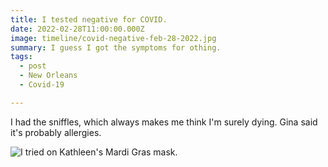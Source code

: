 ```yaml
---
title: I tested negative for COVID.
date: 2022-02-28T11:00:00.000Z
image: timeline/covid-negative-feb-28-2022.jpg
summary: I guess I got the symptoms for othing.
tags:
  - post 
  - New Orleans
  - Covid-19

---
```


I had the sniffles, which always makes me think I'm surely dying. Gina said it's probably allergies.

![I tried on Kathleen's Mardi Gras mask.](/static/img/timeline/david-in-kathleens-mask-mar-25-2022.jpg)

